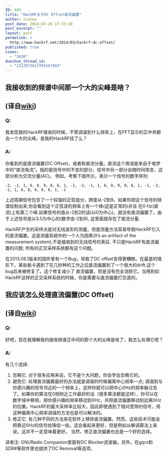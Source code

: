 ```yaml
---
ID: 445
title: "HackRF关于DC Offset直流偏置"
author: scateu
post_date: 2014-03-26 17:33:49
post_excerpt: ""
layout: post
permalink: >
  http://www.hackrf.net/2014/03/hackrf-dc-offset/
published: true
views:
  - "3630"
duoshuo_thread_id:
  - "1312073613704167484"
---
```

<h2 id="我接收到的频谱中间那一个大的尖峰是啥译自wiki">我接收到的频谱中间那一个大的尖峰是啥？</h2>
<h2>(译自<a href="https://github.com/mossmann/hackrf/wiki/FAQ#what-is-this-big-spike-in-the-center-of-my-received-spectrum">wiki</a>)</h2>
<div id="wmd-preview-section-1366">
<h3 id="q">Q:</h3>
我发现我的HackRF接收的时候，不管调谐到什么频率上，在FFT显示的正中央都会一个大的尖峰。是我的HackRF挂了么？

</div>
<div id="wmd-preview-section-4177">
<h3 id="a">A:</h3>
你看到的是直流偏置(DC Offset)，或者称直流分量。直流这个用语是来自于电学中的“直流电流”。指的是信号中的不变的部分，信号中另一部分会随时间改变，这部分称为交流分量(AC)。 例如，考察下面所示，表示一个信号的数字序列:

</div>
<div id="wmd-preview-section-6358">
<pre><code>-2, -1, 1, 6, 8, 9, 8, 6, 1, -1, -2, -1, 1, 6, 8, 9, 8, 6, 1, -1, -2, -1, 1, 6, 8, 9, 8, 6, 1, -1</code></pre>
上述周期信号包含了一个较强的正弦组分，跨度从-2到9。如果你把这个信号的频谱绘制出来,你会看到这个正弦波的频率上有一个峰(这是正常的)并且 在0 Hz(直流)上有第二个峰.如果信号的值从-2到2的话(以0为中心)，就没有直流偏置了。由于上述信号是以3.5为中心的(数字由-2到9), 这里面就存在了直流分量.

HackRF产生的采样点是对无线波形的测量。但是测量方法容易导致HackRF引入的直流偏置。这是测量系统中的一个人为因素(It’s an artifact of the measurement system),不是接收到的无线信号的表征. 不只是HackRF有直流偏置的问题; 所有的正交采样系统都有这个问题。

在2013.06.1版本的固件里有一个Bug，导致了DC offset变得更糟糕。在最差的情形下，某些板卡遇到了在几秒种的工作之后直流偏置到了一个很大的drift.这个bug后来被修复了。这个修复减小了 直流偏置，但是没有完全消除它。当用到如HackRF这样的正交采样系统的时候，你是需要与直流偏置打交道的。

</div>
<div id="wmd-preview-section-6419">
<h2 id="我应该怎么处理直流偏置dc-offset-译自wiki">我应该怎么处理直流偏置(DC Offset)</h2>
<h2>(译自<a href="https://github.com/mossmann/hackrf/wiki/FAQ#how-do-i-deal-with-the-dc-offset">wiki</a>)</h2>
</div>
<div id="wmd-preview-section-1630">
<h3 id="q-1">Q:</h3>
好吧，现在我理解我的接收频谱正中间的那个大的尖峰是啥了，我怎么处理它呢？

</div>
<div id="wmd-preview-section-3591">
<h3 id="a-1">A:</h3>
有几个选择:
<ol>
	<li>忽略它. 对于很多应用来说，它不是个大问题，你会学会忽略它的。</li>
	<li>避免它. 处理直流偏置最好的办法就是调谐的时候偏离中心频率一点; 调谐到与你感兴趣的信号邻近的一个频率上，这样你就可以把中心0Hz的频率躲过去了。如果你的算法在0频附近工作最好的话（很多算法都是这样），你可以在 数字域中移频，把你感兴趣的频率移动到0Hz，并把直流偏置移动到远离0Hz的位置。HackRF的最大采样率比较大，因此即使遇到了相对宽带的信号，用 这种偏离中心频率调谐的方法也是可以解决的。</li>
	<li>修正它. 有几种不同的方法来在软件上移除直流偏置。然而，这些技术可能会把靠近0Hz的信号给降低一些。这会看起来更好，但是例如从解调算法上来 说，这并不一定意味着更好。 当然，修正直流偏置也总是一个好的选择。</li>
</ol>
译者注: GNURadio Companion里面有DC Blocker滤波器。另外，在gqrx和SDR#等软件里也提供了DC Removal等选项。

</div>

